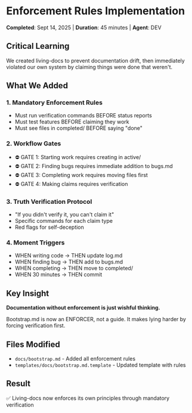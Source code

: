 # Enforcement Rules Implementation

**Completed**: Sept 14, 2025 | **Duration**: 45 minutes | **Agent**: DEV

## Critical Learning
We created living-docs to prevent documentation drift, then immediately violated our own system by claiming things were done that weren't.

## What We Added

### 1. Mandatory Enforcement Rules
- Must run verification commands BEFORE status reports
- Must test features BEFORE claiming they work
- Must see files in completed/ BEFORE saying "done"

### 2. Workflow Gates
- ⛔ GATE 1: Starting work requires creating in active/
- ⛔ GATE 2: Finding bugs requires immediate addition to bugs.md
- ⛔ GATE 3: Completing work requires moving files first
- ⛔ GATE 4: Making claims requires verification

### 3. Truth Verification Protocol
- "If you didn't verify it, you can't claim it"
- Specific commands for each claim type
- Red flags for self-deception

### 4. Moment Triggers
- WHEN writing code → THEN update log.md
- WHEN finding bug → THEN add to bugs.md
- WHEN completing → THEN move to completed/
- WHEN 30 minutes → THEN commit

## Key Insight
**Documentation without enforcement is just wishful thinking.**

Bootstrap.md is now an ENFORCER, not a guide. It makes lying harder by forcing verification first.

## Files Modified
- `docs/bootstrap.md` - Added all enforcement rules
- `templates/docs/bootstrap.md.template` - Updated template with rules

## Result
✅ Living-docs now enforces its own principles through mandatory verification